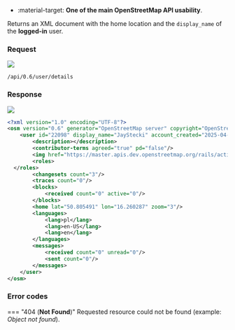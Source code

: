 <div class="grid cards" markdown>

- :material-target: **One of the main OpenStreetMap API usability**.

</div>

Returns an XML document with the home location and the `display_name` of the **logged-in** user.

### Request

![](https://img.shields.io/badge/GET-green)

```
/api/0.6/user/details
```

### Response

![](https://img.shields.io/badge/Response-200%20OK-brightgreen)

``` xml linenums="1" hl_lines="3"
<?xml version="1.0" encoding="UTF-8"?>
<osm version="0.6" generator="OpenStreetMap server" copyright="OpenStreetMap and contributors" attribution="http://www.openstreetmap.org/copyright" license="http://opendatacommons.org/licenses/odbl/1-0/">
    <user id="22098" display_name="JayStecki" account_created="2025-04-22T12:01:23Z">
        <description></description>
        <contributor-terms agreed="true" pd="false"/>
        <img href="https://master.apis.dev.openstreetmap.org/rails/active_storage/representations/redirect/eyJfcmFpbHMiOnsiZGF0YSI6MjUzOCwicHVyIjoiYmxvYl9pZCJ9fQ==--814f0f2f9339174fd575cddf4712700b14608c53/eyJfcmFpbHMiOnsiZGF0YSI6eyJmb3JtYXQiOiJwbmciLCJyZXNpemVfdG9fbGltaXQiOlsxMDAsMTAwXX0sInB1ciI6InZhcmlhdGlvbiJ9fQ==--32ac28fb572ae93b1714c8abd2474f71fba86c73/AVATAR_gitHub_JS2.png"/>
        <roles>
  </roles>
        <changesets count="3"/>
        <traces count="0"/>
        <blocks>
            <received count="0" active="0"/>
        </blocks>
        <home lat="50.805491" lon="16.260287" zoom="3"/>
        <languages>
            <lang>pl</lang>
            <lang>en-US</lang>
            <lang>en</lang>
        </languages>
        <messages>
            <received count="0" unread="0"/>
            <sent count="0"/>
        </messages>
    </user>
</osm>
```

### Error codes

=== "404 (**Not Found**)"
    Requested resource could not be found (example: *Object not found*).
